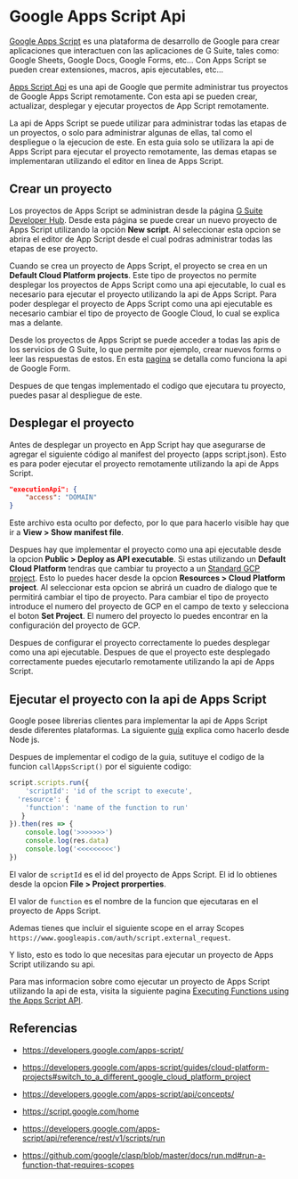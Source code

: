 # Google Apps Script Api

[Google Apps Script](https://developers.google.com/apps-script/overview) es una plataforma de desarrollo de Google para crear aplicaciones que interactuen con las aplicaciones de G Suite, tales como: Google Sheets, Google Docs, Google Forms, etc... Con Apps Script se pueden crear extensiones, macros, apis ejecutables, etc...

[Apps Script Api](https://developers.google.com/apps-script/api/) es una api de Google que permite administrar tus proyectos de Google Apps Script remotamente. Con esta api se pueden crear, actualizar, desplegar y ejecutar proyectos de App Script remotamente. 

La api de Apps Script se puede utilizar para administrar todas las etapas de un proyectos, o solo para administrar algunas de ellas, tal como el despliegue o la ejecucion de este. En esta guia solo se utilizara la api de Apps Script para ejecutar el proyecto remotamente, las demas etapas se implementaran utilizando el editor en linea de Apps Script.

## Crear un proyecto

Los proyectos de Apps Script se administran desde la página [G Suite Developer Hub](https://script.google.com/home). Desde esta página se puede crear un nuevo proyecto de Apps Script utilizando la opción **New script**. Al seleccionar esta opcion se abrira el editor de App Script desde el cual podras administrar todas las etapas de ese proyecto. 

Cuando se crea un proyecto de Apps Script, el proyecto se crea en un **Default Cloud Platform projects**. Este tipo de proyectos no permite desplegar los proyectos de Apps Script como una api ejecutable, lo cual es necesario para ejecutar el proyecto utilizando la api de Apps Script. Para poder desplegar el proyecto de Apps Script como una api ejecutable es necesario cambiar el tipo de proyecto de Google Cloud, lo cual se explica mas a delante.

Desde los proyectos de Apps Script se puede acceder a todas las apis de los servicios de G Suite, lo que permite por ejemplo, crear nuevos forms o leer las respuestas de estos. En esta [pagina](https://developers.google.com/apps-script/reference/forms/) se detalla como funciona la api de Google Form.

Despues de que tengas implementado el codigo que ejecutara tu proyecto, puedes pasar al despliegue de este.

## Desplegar el proyecto

Antes de desplegar un proyecto en App Script hay que asegurarse de agregar el siguiente código al manifest del proyecto (apps script.json). Esto es para poder ejecutar el proyecto remotamente utilizando la api de Apps Script.

```json
"executionApi": {
    "access": "DOMAIN"
}
```

Este archivo esta oculto por defecto, por lo que para hacerlo visible hay que ir a **View > Show manifest file**.

Despues hay que implementar el proyecto como una api ejecutable desde la opcion **Public > Deploy as API executable**. Si estas utilizando un **Default Cloud Platform** tendras que cambiar tu proyecto a un [Standard GCP project](https://developers.google.com/apps-script/guides/cloud-platform-projects#standard_cloud_platform_projects). Esto lo puedes hacer desde la opcion **Resources > Cloud Platform project**. Al seleccionar esta opcion se abrirá un cuadro de dialogo que te permitirá cambiar el tipo de proyecto. Para cambiar el tipo de proyecto introduce el numero del proyecto de GCP en el campo de texto y selecciona el boton **Set Project**. El numero del proyecto lo puedes encontrar en la configuración del proyecto de GCP. 

Despues de configurar el proyecto correctamente lo puedes desplegar como una api ejecutable. Despues de que el proyecto este desplegado correctamente puedes ejecutarlo remotamente utilizando la api de Apps Script.

## Ejecutar el proyecto con la api de Apps Script

Google posee librerias clientes para implementar la api de Apps Script desde diferentes plataformas. La siguiente [guía](https://developers.google.com/apps-script/api/quickstart/nodejs) explica como hacerlo desde Node js.

Despues de implementar el codigo de la guia, sutituye el codigo de la funcion `callAppsScript()` por el siguiente codigo: 

```javascript
script.scripts.run({
	'scriptId': 'id of the script to execute',
  'resource': {
  	'function': 'name of the function to run'
   }
}).then(res => {
    console.log('>>>>>>>')
    console.log(res.data)
    console.log('<<<<<<<<<')
})
```

El valor de `scriptId` es el id del proyecto de Apps Script. El id lo obtienes desde la opcion **File > Project prorperties**.

El valor de `function` es el nombre de la funcion que ejecutaras en el proyecto de Apps Script.

Ademas tienes que incluir el siguiente scope en el array Scopes `https://www.googleapis.com/auth/script.external_request`.

Y listo, esto es todo lo que necesitas para ejecutar un proyecto de Apps Script utilizando su api.

Para mas informacion sobre como ejecutar un proyecto de Apps Script utilizando la api de esta, visita la siguiente pagina [Executing Functions using the Apps Script API](https://developers.google.com/apps-script/api/how-tos/execute).

## Referencias

- https://developers.google.com/apps-script/

* https://developers.google.com/apps-script/guides/cloud-platform-projects#switch_to_a_different_google_cloud_platform_project

* https://developers.google.com/apps-script/api/concepts/

* https://script.google.com/home

* https://developers.google.com/apps-script/api/reference/rest/v1/scripts/run

* https://github.com/google/clasp/blob/master/docs/run.md#run-a-function-that-requires-scopes





